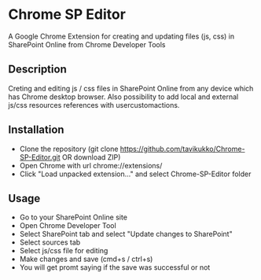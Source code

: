 Chrome SP Editor
==
A Google Chrome Extension for creating and updating files (js, css) in SharePoint Online from Chrome Developer Tools

## Description

Creting and editing js / css files in SharePoint Online from any device which has Chrome desktop browser.
Also possibility to add local and external js/css resources references with usercustomactions.

## Installation

* Clone the repository (git clone https://github.com/tavikukko/Chrome-SP-Editor.git OR download ZIP)
* Open Chrome with url chrome://extensions/
* Click "Load unpacked extension..." and select Chrome-SP-Editor folder

## Usage

* Go to your SharePoint Online site
* Open Chrome Developer Tool
* Select SharePoint tab and select "Update changes to SharePoint"
* Select sources tab
* Select js/css file for editing
* Make changes and save (cmd+s / ctrl+s)
* You will get promt saying if the save was successful or not
